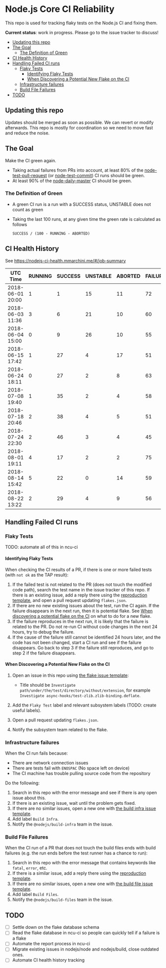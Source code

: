 # Node.js Core CI Reliability

This repo is used for tracking flaky tests on the Node.js CI and fixing them.

**Current status**: work in progress. Please go to the issue tracker to discuss!

<!-- TOC -->

- [Updating this repo](#updating-this-repo)
- [The Goal](#the-goal)
    - [The Definition of Green](#the-definition-of-green)
- [CI Health History](#ci-health-history)
- [Handling Failed CI runs](#handling-failed-ci-runs)
    - [Flaky Tests](#flaky-tests)
        - [Identifying Flaky Tests](#identifying-flaky-tests)
        - [When Discovering a Potential New Flake on the CI](#when-discovering-a-potential-new-flake-on-the-ci)
    - [Infrastructure failures](#infrastructure-failures)
    - [Build File Failures](#build-file-failures)
- [TODO](#todo)

<!-- /TOC -->

## Updating this repo

Updates should be merged as soon as possible. We can revert or modify
afterwards. This repo is mostly for coordination so we need to move fast and
reduce the noise.

## The Goal

Make the CI green again.

- Taking actual failures from PRs into account, at least 80% of the
  [node-test-pull-request](https://ci.nodejs.org/job/node-test-pull-request/)
  (or [node-test-commit](https://ci.nodejs.org/job/node-test-commit)) CI runs
  should be green.
- At least 90% of the [node-daily-master](https://ci.nodejs.org/view/Node.js%20Daily/job/node-daily-master/)
  CI should be green.

### The Definition of Green

- A green CI run is a run with a SUCCESS status, UNSTABLE does not count as
  green
- Taking the last 100 runs, at any given time the green rate is calculated as
  follows

  ```
  SUCCESS / (100 - RUNNING - ABORTED)
  ```

## CI Health History

See https://nodejs-ci-health.mmarchini.me/#/job-summary

| UTC Time         | RUNNING | SUCCESS | UNSTABLE | ABORTED | FAILURE | Green Rate |
| ---------------- | ------- | ------- | -------- | ------- | ------- | ---------- |
| 2018-06-01 20:00 | 1       | 1       | 15       | 11      | 72      | 1.13%      |
| 2018-06-03 11:36 | 3       | 6       | 21       | 10      | 60      | 6.89%      |
| 2018-06-04 15:00 | 0       | 9       | 26       | 10      | 55      | 10.00%     |
| 2018-06-15 17:42 | 1       | 27      | 4        | 17      | 51      | 32.93%     |
| 2018-06-24 18:11 | 0       | 27      | 2        | 8       | 63      | 29.35%     |
| 2018-07-08 19:40 | 1       | 35      | 2        | 4       | 58      | 36.84%     |
| 2018-07-18 20:46 | 2       | 38      | 4        | 5       | 51      | 40.86%     |
| 2018-07-24 22:30 | 2       | 46      | 3        | 4       | 45      | 48.94%     |
| 2018-08-01 19:11 | 4       | 17      | 2        | 2       | 75      | 18.09%     |
| 2018-08-14 15:42 | 5       | 22      | 0        | 14      | 59      | 27.16%     |
| 2018-08-22 13:22 | 2       | 29      | 4        | 9       | 56      | 32.58%     |

## Handling Failed CI runs

### Flaky Tests

TODO: automate all of this in ncu-ci

#### Identifying Flaky Tests

When checking the CI results of a PR, if there is one or more failed tests (with
`not ok` as the TAP result):

1.  If the failed test is not related to the PR (does not touch the modified
    code path), search the test name in the issue tracker of this repo. If there
    is an existing issue, add a reply there using the [reproduction template](./templates/repro.txt),
    and open a pull request updating `flakes.json`.
2.  If there are no new existing issues about the test, run the CI again. If the
    failure disappears in the next run, then it is potential flake. See
    [When discovering a potential flake on the CI](#when-discovering-a-potential-new-flake-on-the-ci)
    on what to do for a new flake.
3.  If the failure reproduces in the next run, it is likely that the failure is
    related to the PR. Do not re-run CI without code changes in the next 24
    hours, try to debug the failure.
4.  If the cause of the failure still cannot be identified 24 hours later, and
    the code has not been changed, start a CI run and see if the failure
    disappears. Go back to step 3 if the failure still reproduces, and go to
    step 2 if the failure disappears.

#### When Discovering a Potential New Flake on the CI

1.  Open an issue in this repo using [the flake issue template](./templates/flake.txt):

    - Title should be `Investigate path/under/the/test/directory/without/extension`,
      for example `Investigate async-hooks/test-zlib.zlib-binding.deflate`.

2.  Add the `Flaky Test` label and relevant subsystem labels (TODO: create
    useful labels).

3.  Open a pull request updating `flakes.json`.

4.  Notify the subsystem team related to the flake.

### Infrastructure failures

When the CI run fails because:

- There are network connection issues
- There are tests fail with `ENOSPAC` (No space left on device)
- The CI machine has trouble pulling source code from the repository

Do the following:

1.  Search in this repo with the error message and see if there is any open
    issue about this.
2.  If there is an existing issue, wait until the problem gets fixed.
3.  If there are no similar issues, open a new one with
    [the build infra issue template](./templates/infra.txt).
4.  Add label `Build Infra`.
5.  Notify the `@nodejs/build-infra` team in the issue.

### Build File Failures

When the CI run of a PR that does not touch the build files ends with build
failures (e.g. the run ends before the test runner has a chance to run):

1.  Search in this repo with the error message that contains keywords like
    `fatal`, `error`, etc.
2.  If there is a similar issue, add a reply there using the
    [reproduction template](./templates/build-file-repro.txt).
3.  If there are no similar issues, open a new one with
    [the build file issue template](./templates/build-file.txt).
4.  Add label `Build Files`.
5.  Notify the `@nodejs/build-files` team in the issue.

## TODO

- [ ] Settle down on the flake database schema
- [ ] Read the flake database in ncu-ci so people can quickly tell if
      a failure is a flake
- [ ] Automate the report process in ncu-ci
- [ ] Migrate existing issues in nodejs/node and nodejs/build, close outdated
      ones.
- [ ] Automate CI health history tracking
